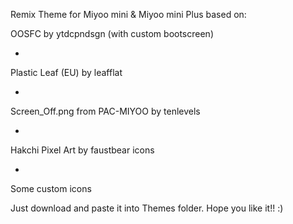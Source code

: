 Remix Theme for Miyoo mini & Miyoo mini Plus based on:

OOSFC by ytdcpndsgn (with custom bootscreen)

+

Plastic Leaf (EU) by leafflat

+

Screen_Off.png from PAC-MIYOO by tenlevels

+

Hakchi Pixel Art by faustbear icons

+

Some custom icons

Just download and paste it into Themes folder.
Hope you like it!! :)
